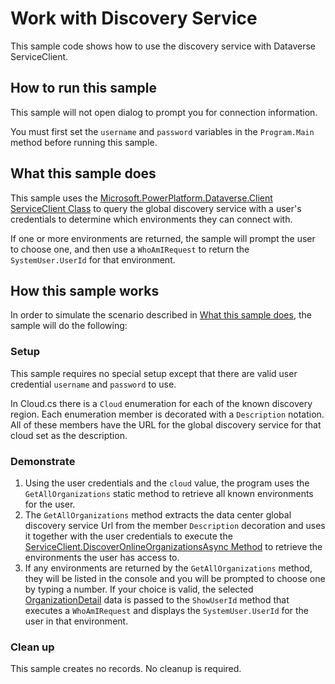 ﻿---
languages:
- csharp
products:
- power-platform
- power-apps
page_type: sample
description: "This sample code shows how to use the Discovery service with Dataverse ServiceClient."
---
# Work with Discovery Service

This sample code shows how to use the discovery service with Dataverse ServiceClient.

## How to run this sample

This sample will not open dialog to prompt you for connection information.

You must first set the `username` and `password` variables in the `Program.Main` method before running this sample.

## What this sample does

This sample uses the [Microsoft.PowerPlatform.Dataverse.Client](https://www.nuget.org/packages/Microsoft.PowerPlatform.Dataverse.Client/) [ServiceClient Class](https://docs.microsoft.com/en-us/dotnet/api/microsoft.powerplatform.dataverse.client.serviceclient?view=dataverse-sdk-latest) to query the global discovery service with a user's credentials to determine which environments they can connect with.

If one or more environments are returned, the sample will prompt the user to choose one, and then use a `WhoAmIRequest` to return the `SystemUser.UserId` for that environment.

## How this sample works

In order to simulate the scenario described in [What this sample does](#what-this-sample-does), the sample will do the following:

### Setup

This sample requires no special setup except that there are valid user credential `username` and `password` to use.

In Cloud.cs there is a `Cloud` enumeration for each of the known discovery region. Each enumeration member is decorated with a `Description` notation. All of these members have the URL for the global discovery service for that cloud set as the description.

### Demonstrate

1. Using the user credentials and the `cloud` value, the program uses the `GetAllOrganizations` static method to retrieve all known environments for the user.
1. The `GetAllOrganizations` method extracts the data center global discovery service Url from the member `Description` decoration and uses it together with the user credentials to execute the [ServiceClient.DiscoverOnlineOrganizationsAsync Method](https://docs.microsoft.com/en-us/dotnet/api/microsoft.powerplatform.dataverse.client.serviceclient.discoveronlineorganizationsasync?view=dataverse-sdk-latest) to retrieve the environments the user has access to.
1. If any environments are returned by the `GetAllOrganizations` method, they will be listed in the console and you will be prompted to choose one by typing a number. If your choice is valid, the selected [OrganizationDetail](https://docs.microsoft.com/en-us/dotnet/api/microsoft.xrm.sdk.discovery.organizationdetail?view=dataverse-sdk-latest) data is passed to the `ShowUserId` method that executes a `WhoAmIRequest` and displays the `SystemUser.UserId` for the user in that environment.

### Clean up

This sample creates no records. No cleanup is required.